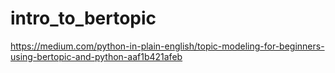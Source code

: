 # intro_to_bertopic
https://medium.com/python-in-plain-english/topic-modeling-for-beginners-using-bertopic-and-python-aaf1b421afeb
